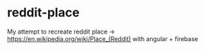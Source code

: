 # reddit-place
My attempt to recreate reddit place -> https://en.wikipedia.org/wiki/Place_(Reddit) with angular + firebase
